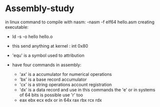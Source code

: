 # Assembly-study

in linux
command to compile with nasm: 
-nasm -f elf64 hello.asm
creating executable:
- ld -s -o hello hello.o
 

- this send anything at kernel : int 0x80

- 'equ' is a symbol used to attribution

- have four commands in assembly:
    - 'ax' is a accumulator for numerical operations
    - 'bx' is a base record accumulator 
    - 'cx' is a string operations account registration 
    - 'dx' is a data record
    and use in this commands the 'e' or in systems of 64 bits is possible use 'r' too
    - eax ebx ecx edx or in 64x rax rbx rcx rdx